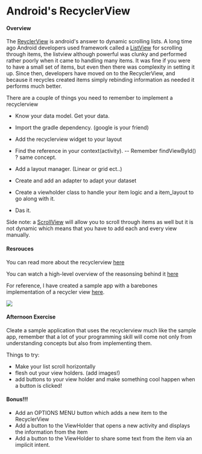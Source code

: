 # Android's RecyclerView

#### Overview
 The [ReyclerView](https://developer.android.com/training/material/lists-cards.html) is android's answer to dynamic scrolling lists. A long time ago Android developers used framework called a [ListView](https://developer.android.com/guide/topics/ui/layout/listview.html) for scrolling through items, the listview although powerful was clunky and performed rather poorly when it came to handling many items. It was fine if you were to have a small set of items, but even then there was complexity in setting it up. Since then, developers have moved on to the RecyclerView, and because it recycles created items simply rebinding information as needed it performs much better.

 There are a couple of things you need to remember to implement a recyclerview

 * Know your data model. Get your data.

 * Import the gradle dependency. (google is your friend)
 * Add the recyclerview widget to your layout
 * Find the reference in your context(activity). -- Remember findViewById() ? same concept.
 * Add a layout manager. (Linear or grid ect..) 
 * Create and add an adapter to adapt your dataset
 * Create a viewholder class to handle your item logic and a item_layout to go along with it.
 * Das it. 
 
 Side note: a [ScrollView](https://developer.android.com/reference/android/widget/ScrollView.html) will allow you to scroll through items as well but it is not dynamic which means that you have to add each and every view manually.

#### Resrouces

You can read more about the recyclerview [here](https://guides.codepath.com/android/using-the-recyclerview)

You can watch a high-level overview of the reasonsing behind it [here](https://www.youtube.com/watch?v=-VPM6ICgCk8)

For reference, I have created a sample app with a barebones implementation of a recycler view [here](https://github.com/lighterletter/RecyclerView_Lesson). 

![](https://github.com/lighterletter/RecyclerView_Lesson/blob/master/sample/recyclerview_sample.gif)
#### Afternoon Exercise

Cleate a sample application that uses the recyclerview much like the sample app, remember that a lot of your programming skill will come not only from understanding concepts but also from implementing them. 

Things to try:
* Make your list scroll horizontally
* flesh out your view holders. (add images!)
* add buttons to your view holder and make something cool happen when a button is clicked!

#### Bonus!!!

* Add an OPTIONS MENU button which adds a new item to the RecyclerView
* Add a button to the ViewHolder that opens a new activity and displays the information from the item 
* Add a button to the ViewHolder to share some text from the item via an implicit intent. 
